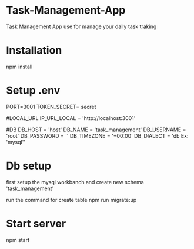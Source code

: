 # Task-Management-App
Task Management App use for manage your daily task traking

# Installation
npm install

# Setup .env
PORT=3001
TOKEN_SECRET= secret

#LOCAL_URL
IP_URL_LOCAL = 'http://localhost:3001'

#DB
DB_HOST = 'host'
DB_NAME = 'task_management'
DB_USERNAME = 'root'
DB_PASSWORD = ''
DB_TIMEZONE = '+00:00'
DB_DIALECT = 'db Ex: 'mysql''

# Db setup
first setup the mysql workbanch and create new schema 'task_management'

run the command for create table
npm run migrate:up

# Start server
npm start